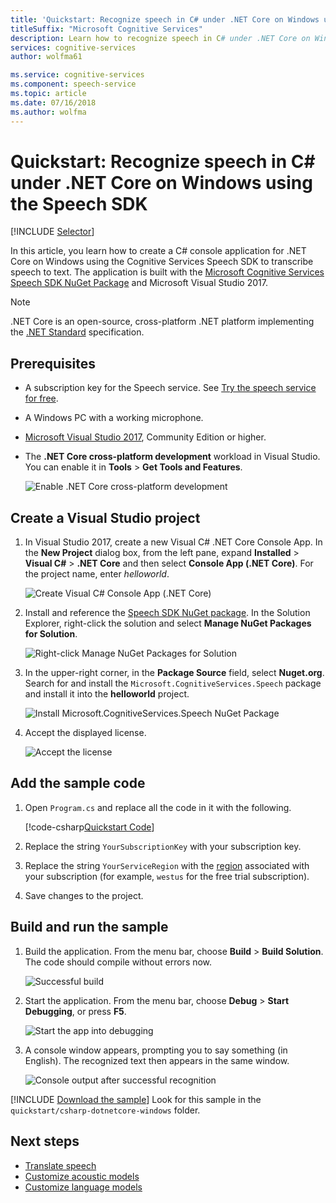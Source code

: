 ```yaml
---
title: 'Quickstart: Recognize speech in C# under .NET Core on Windows using the Cognitive Services Speech SDK'
titleSuffix: "Microsoft Cognitive Services"
description: Learn how to recognize speech in C# under .NET Core on Windows using the Cognitive Services Speech SDK
services: cognitive-services
author: wolfma61

ms.service: cognitive-services
ms.component: speech-service
ms.topic: article
ms.date: 07/16/2018
ms.author: wolfma
---
```


# Quickstart: Recognize speech in C# under .NET Core on Windows using the Speech SDK

[!INCLUDE [Selector](../../../includes/cognitive-services-speech-service-quickstart-selector.md)]

In this article, you learn how to create a C# console application for .NET Core on Windows using the Cognitive Services Speech SDK to transcribe speech to text.
The application is built with the [Microsoft Cognitive Services Speech SDK NuGet Package](https://aka.ms/csspeech/nuget) and Microsoft Visual Studio 2017.

> [!NOTE]
> .NET Core is an open-source, cross-platform .NET platform implementing the [.NET Standard](https://docs.microsoft.com/dotnet/standard/net-standard) specification.

## Prerequisites

* A subscription key for the Speech service. See [Try the speech service for free](get-started.md).
* A Windows PC with a working microphone.
* [Microsoft Visual Studio 2017](https://www.visualstudio.com/), Community Edition or higher.
* The **.NET Core cross-platform development** workload in Visual Studio. You can enable it in **Tools** \> **Get Tools and Features**.

  ![Enable .NET Core cross-platform development](media/sdk/vs-enable-net-core-workload.png)

## Create a Visual Studio project

1. In Visual Studio 2017, create a new Visual C# .NET Core Console App. In the **New Project** dialog box, from the left pane, expand **Installed** \> **Visual C#** \> **.NET Core** and then select **Console App (.NET Core)**. For the project name, enter *helloworld*.

    ![Create Visual C# Console App (.NET Core)](media/sdk/qs-csharp-dotnetcore-windows-01-new-console-app.png "Create Visual C# Console App (.NET Core)")

1. Install and reference the [Speech SDK NuGet package](https://aka.ms/csspeech/nuget). In the Solution Explorer, right-click the solution and select **Manage NuGet Packages for Solution**.

    ![Right-click Manage NuGet Packages for Solution](media/sdk/qs-csharp-dotnetcore-windows-02-manage-nuget-packages.png "Manage NuGet Packages for Solution")

1. In the upper-right corner, in the **Package Source** field, select **Nuget.org**. Search for and install the `Microsoft.CognitiveServices.Speech` package and install it into the **helloworld** project.

    ![Install Microsoft.CognitiveServices.Speech NuGet Package](media/sdk/qs-csharp-dotnetcore-windows-03-nuget-install-0.5.0.png "Install Nuget package")

1. Accept the displayed license.

    ![Accept the license](media/sdk/qs-csharp-dotnetcore-windows-04-nuget-license.png "Accept the license")

## Add the sample code

1. Open `Program.cs` and replace all the code in it with the following.

    [!code-csharp[Quickstart Code](~/samples-cognitive-services-speech-sdk/quickstart/csharp-dotnetcore-windows/helloworld/Program.cs#code)]

1. Replace the string `YourSubscriptionKey` with your subscription key.

1. Replace the string `YourServiceRegion` with the [region](regions.md) associated with your subscription (for example, `westus` for the free trial subscription).

1. Save changes to the project.

## Build and run the sample

1. Build the application. From the menu bar, choose **Build** > **Build Solution**. The code should compile without errors now.

    ![Successful build](media/sdk/qs-csharp-dotnetcore-windows-05-build.png "Successful build")

1. Start the application. From the menu bar, choose **Debug** > **Start Debugging**, or press **F5**.

    ![Start the app into debugging](media/sdk/qs-csharp-dotnetcore-windows-06-start-debugging.png "Start the app into debugging")

1. A console window appears, prompting you to say something (in English). The recognized text then appears in the same window.

    ![Console output after successful recognition](media/sdk/qs-csharp-dotnetcore-windows-07-console-output.png "Console output after successful recognition")

[!INCLUDE [Download the sample](../../../includes/cognitive-services-speech-service-speech-sdk-sample-download-h2.md)]
Look for this sample in the `quickstart/csharp-dotnetcore-windows` folder.

## Next steps

- [Translate speech](how-to-translate-speech-csharp.md)
- [Customize acoustic models](how-to-customize-acoustic-models.md)
- [Customize language models](how-to-customize-language-model.md)
